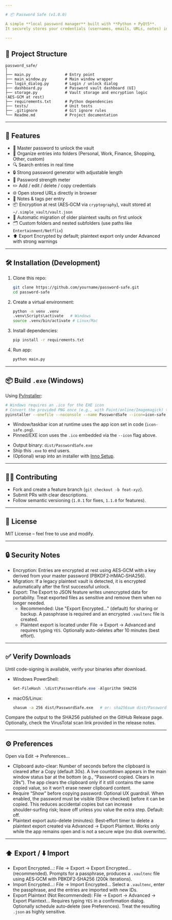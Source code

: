 ```yaml
---

# 📦 Password Safe (v1.0.0)

A simple **local password manager** built with **Python + PyQt5**.
It securely stores your credentials (usernames, emails, URLs, notes) in an encrypted vault file, with search, password generation, and folder organization.

---
```


## 📂 Project Structure

```
password_safe/
│
├── main.py               # Entry point
├── main_window.py        # Main window wrapper
├── login_dialog.py       # Login / unlock dialog
├── dashboard.py          # Password vault dashboard (UI)
├── storage.py            # Vault storage and encryption logic (AES‑GCM at rest)
├── requirements.txt      # Python dependencies
├── tests/                # Unit tests
├── .gitignore            # Git ignore rules
└── Readme.md             # Project documentation
```

---

## 🚀 Features

* 🔑 Master password to unlock the vault
* 📂 Organize entries into folders (Personal, Work, Finance, Shopping, Other, custom)
* 🔍 Search entries in real time
* 🔒 Strong password generator with adjustable length
* 🧮 Password strength meter
* ✏️ Add / edit / delete / copy credentials
* 🌐 Open stored URLs directly in browser
* 📝 Notes & tags per entry
* 📦 Encryption at rest (AES‑GCM via `cryptography`), vault stored at `~/.simple_vault/vault.json`
* 🔁 Automatic migration of older plaintext vaults on first unlock
* 🗂️ Custom folders and nested subfolders (use paths like `Entertainment/Netflix`)
* ⬆️ Export Encrypted by default; plaintext export only under Advanced with strong warnings

---

## 🛠️ Installation (Development)

1. Clone this repo:

   ```bash
   git clone https://github.com/yourname/password-safe.git
   cd password-safe
   ```

2. Create a virtual environment:

   ```bash
   python -m venv .venv
   .venv\Scripts\activate   # Windows
   source .venv/bin/activate # Linux/Mac
   ```

3. Install dependencies:

   ```bash
   pip install -r requirements.txt
   ```

4. Run app:

   ```bash
   python main.py
   ```

---

## 📦 Build `.exe` (Windows)

Using [PyInstaller](https://pyinstaller.org/):

```bash
# Windows requires an .ico for the EXE icon
# Convert the provided PNG once (e.g., with Paint/online/Imagemagick) to icon-safe.ico
pyinstaller --onefile --noconsole --name PasswordSafe --icon=icon-safe.ico main.py
```

- Window/taskbar icon at runtime uses the app icon set in code (`icon-safe.png`).
- Pinned/EXE icon uses the `.ico` embedded via the `--icon` flag above.

* Output binary: `dist/PasswordSafe.exe`
* Ship this `.exe` to end users.
* (Optional) wrap into an installer with [Inno Setup](https://jrsoftware.org/isinfo.php).

---

## 🧑‍💻 Contributing

* Fork and create a feature branch (`git checkout -b feat-xyz`).
* Submit PRs with clear descriptions.
* Follow semantic versioning (`1.0.1` for fixes, `1.1.0` for features).

---

## 📜 License

MIT License – feel free to use and modify.

---

## 🔒 Security Notes

- Encryption: Entries are encrypted at rest using AES‑GCM with a key derived from your master password (PBKDF2‑HMAC‑SHA256).
- Migration: If a legacy plaintext vault is detected, it is encrypted automatically after the first successful unlock.
- Export: The Export to JSON feature writes unencrypted data for portability. Treat exported files as sensitive and remove them when no longer needed.
  - Recommended: Use "Export Encrypted…" (default) for sharing or backup. A passphrase is required and an encrypted `.vaultenc` file is created.
  - Plaintext export is located under File → Export → Advanced and requires typing `YES`. Optionally auto-deletes after 10 minutes (best effort).

---

## ✅ Verify Downloads

Until code-signing is available, verify your binaries after download.

- Windows PowerShell:

  ```powershell
  Get-FileHash .\dist\PasswordSafe.exe -Algorithm SHA256
  ```

- macOS/Linux:

  ```bash
  shasum -a 256 dist/PasswordSafe.exe   # or: sha256sum dist/PasswordSafe.exe
  ```

Compare the output to the SHA256 published on the GitHub Release page.
Optionally, check the VirusTotal scan link provided in the release notes.

---

## ⚙️ Preferences

Open via Edit → Preferences…

- Clipboard auto-clear: Number of seconds before the clipboard is cleared after a Copy (default 30s). A live countdown appears in the main window status bar at the bottom (e.g., “Password copied. Clears in 29s”). The app clears the clipboard only if it still contains the same copied value, so it won’t erase newer clipboard content.
- Require “Show” before copying password: Optional UX guardrail. When enabled, the password must be visible (Show checked) before it can be copied. This reduces accidental copies but can increase shoulder‑surfing risk; leave off unless you value the extra step. Default: off.
- Plaintext export auto-delete (minutes): Best‑effort timer to delete a plaintext export created via Advanced → Export Plaintext. Works only while the app remains open and is not a secure wipe (no disk overwrite).

---

## ⬆️ Export / ⬇️ Import

- Export Encrypted…: File → Export → Export Encrypted… (recommended). Prompts for a passphrase, produces a `.vaultenc` file using AES‑GCM with PBKDF2‑SHA256 (200k iterations).
- Import Encrypted…: File → Import Encrypted… Select a `.vaultenc`, enter the passphrase, and the entries are imported with new IDs.
- Export Plaintext (Not Recommended): File → Export → Advanced → Export Plaintext… Requires typing `YES` in a confirmation dialog. Optionally schedule auto‑delete (see Preferences). Treat the resulting `.json` as highly sensitive.
